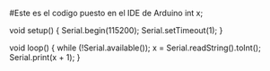 
#Este es el codigo puesto en el IDE de Arduino
int x;

void setup() {
  Serial.begin(115200);
  Serial.setTimeout(1);
}

void  loop() {
  while (!Serial.available());
  x = Serial.readString().toInt();
  Serial.print(x + 1);
}
